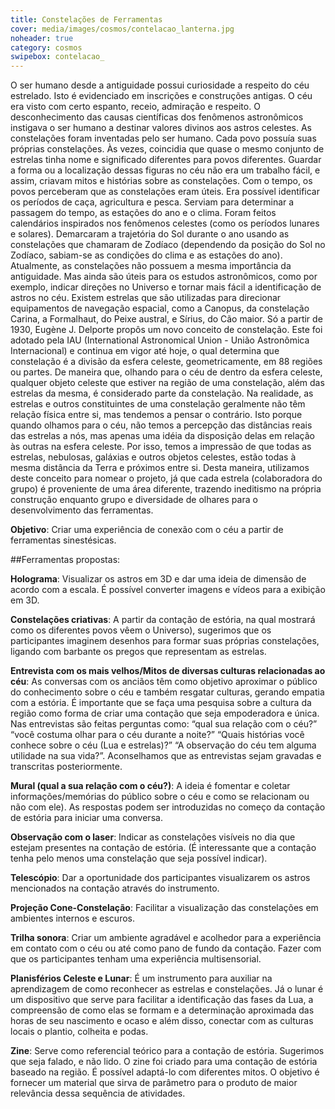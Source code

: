 ```yaml
---
title: Constelações de Ferramentas
cover: media/images/cosmos/contelacao_lanterna.jpg
noheader: true
category: cosmos
swipebox: contelacao_
---
```



O ser humano desde a antiguidade possui curiosidade a respeito do céu estrelado. Isto é evidenciado em inscrições e construções antigas. O céu era visto com certo espanto, receio, admiração e respeito. O desconhecimento das causas científicas dos fenômenos astronômicos instigava o ser humano a destinar valores divinos aos astros celestes.
As constelações foram inventadas pelo ser humano. Cada povo possuía suas próprias constelações. Às vezes, coincidia que quase o mesmo conjunto de estrelas tinha nome e significado diferentes para povos diferentes. Guardar a forma ou a localização dessas figuras no céu não era um trabalho fácil, e assim, criavam mitos e histórias sobre as constelações.
Com o tempo, os povos perceberam que as constelações eram úteis. Era possível identificar os períodos de caça, agricultura e pesca. Serviam para determinar a passagem do tempo, as estações do ano e o clima. Foram feitos calendários inspirados nos fenômenos celestes (como os períodos lunares e solares). Demarcaram a trajetória do Sol durante o ano usando as constelações que chamaram de Zodíaco (dependendo da posição do Sol no Zodíaco, sabiam-se as condições do clima e as estações do ano).
Atualmente, as constelações não possuem a mesma importância da antiguidade. Mas ainda são úteis para os estudos astronômicos, como por exemplo, indicar direções no Universo e tornar mais fácil a identificação de astros no céu. Existem estrelas que são utilizadas para direcionar equipamentos de navegação espacial, como a Canopus, da constelação Carina, a Formalhaut, do Peixe austral, e Sírius, do Cão maior.
Só a partir de 1930, Eugène J. Delporte propôs um novo conceito de constelação. Este foi adotado pela IAU (International Astronomical Union - União Astronômica Internacional) e continua em vigor até hoje, o qual determina que constelação é a divisão da esfera celeste, geometricamente, em 88 regiões ou partes. De maneira que, olhando para o céu de dentro da esfera celeste, qualquer objeto celeste que estiver na região de uma constelação, além das estrelas da mesma, é considerado parte da constelação.
Na realidade, as estrelas e outros constituintes de uma constelação geralmente não têm relação física entre si, mas tendemos a pensar o contrário. Isto porque quando olhamos para o céu, não temos a percepção das distâncias reais das estrelas a nós, mas apenas uma idéia da disposição delas em relação às outras na esfera celeste. Por isso, temos a impressão de que todas as estrelas, nebulosas, galáxias e outros objetos celestes, estão todas à mesma distância da Terra e próximos entre si.
Desta maneira, utilizamos deste conceito para nomear o projeto, já que cada estrela (colaboradora do grupo) é proveniente de uma área diferente, trazendo ineditismo na própria construção enquanto grupo e diversidade de olhares para o desenvolvimento das ferramentas.

**Objetivo**: Criar uma experiência de conexão com o céu a partir de ferramentas sinestésicas.

##Ferramentas propostas:

**Holograma**: Visualizar os astros em 3D e dar uma ideia de dimensão de acordo com a escala. É possível converter imagens e vídeos para a exibição em 3D.

**Constelações criativas**: A partir da contação de estória, na qual mostrará como os diferentes povos vêem o Universo), sugerimos que os participantes imaginem desenhos para formar suas próprias constelações, ligando com barbante os pregos que representam as estrelas.

**Entrevista com os mais velhos/Mitos de diversas culturas relacionadas ao céu**: As conversas com os anciãos têm como objetivo aproximar o público do conhecimento sobre o céu e também resgatar culturas, gerando empatia com a estória. É importante que se faça uma pesquisa sobre a cultura da região como forma de criar uma contação que seja empoderadora e única. Nas entrevistas são feitas perguntas como: “qual sua relação com o céu?” “você costuma olhar para o céu durante a noite?” “Quais histórias você conhece sobre o céu (Lua e estrelas)?” “A observação do céu tem alguma utilidade na sua vida?”. Aconselhamos que as entrevistas sejam gravadas e transcritas posteriormente.

**Mural (qual a sua relação com o céu?)**: A ideia é fomentar e coletar informações/memórias do público sobre o céu e como se relacionam ou não com ele). As respostas podem ser introduzidas no começo da contação de estória para iniciar uma conversa.

**Observação com o laser**: Indicar as constelações visíveis no dia que estejam presentes na contação de estória. (É interessante que a contação tenha pelo menos uma constelação que seja possível indicar).

**Telescópio**: Dar a oportunidade dos participantes visualizarem os astros mencionados na contação através do instrumento.

**Projeção Cone-Constelação**: Facilitar a visualização das constelações em  ambientes internos e escuros.

**Trilha sonora**: Criar um ambiente agradável e acolhedor para a experiência em contato com o céu ou até como pano de fundo da contação. Fazer com que os participantes tenham uma experiência multisensorial.

**Planisférios Celeste e Lunar**:  É um instrumento para auxiliar na aprendizagem de como reconhecer as estrelas e constelações. Já o lunar é um dispositivo que serve para facilitar a identificação das fases da Lua, a compreensão de como elas se formam e a determinação aproximada das horas de seu nascimento e ocaso e além disso, conectar com as culturas locais o plantio, colheita e podas.

**Zine**: Serve como referencial teórico para a contação de estória. Sugerimos que seja falado, e não lido. O zine foi criado para uma contação de estória baseado na região. É possível adaptá-lo com diferentes mitos. O objetivo é fornecer um material que sirva de parâmetro para o produto de maior relevância dessa sequência de atividades.


